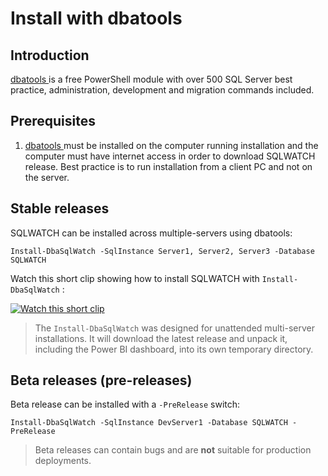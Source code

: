 # Install with dbatools

## Introduction

[dbatools ](https://dbatools.io/)is a free PowerShell module with over 500 SQL Server best practice, administration, development and migration commands included. 

## Prerequisites

1. [dbatools ](https://dbatools.io/)must be installed on the computer running installation and the computer must have internet access in order to download SQLWATCH release. Best practice is to run installation from a client PC and not on the server.

## Stable releases

SQLWATCH can be installed across multiple-servers using dbatools:

```text
Install-DbaSqlWatch -SqlInstance Server1, Server2, Server3 -Database SQLWATCH
```

Watch this short clip showing how to install SQLWATCH with `Install-DbaSqlWatch` :

[![Watch this short clip](http://img.youtube.com/vi/W38osuBv_Q8/0.jpg)](http://www.youtube.com/watch?v=W38osuBv_Q8)

> The `Install-DbaSqlWatch` was designed for unattended multi-server installations. It will download the latest release and unpack it, including the Power BI dashboard, into its own temporary directory.

## Beta releases \(pre-releases\)

Beta release can be installed with a `-PreRelease` switch:

```text
Install-DbaSqlWatch -SqlInstance DevServer1 -Database SQLWATCH -PreRelease
```

> Beta releases can contain bugs and are **not** suitable for production deployments.

